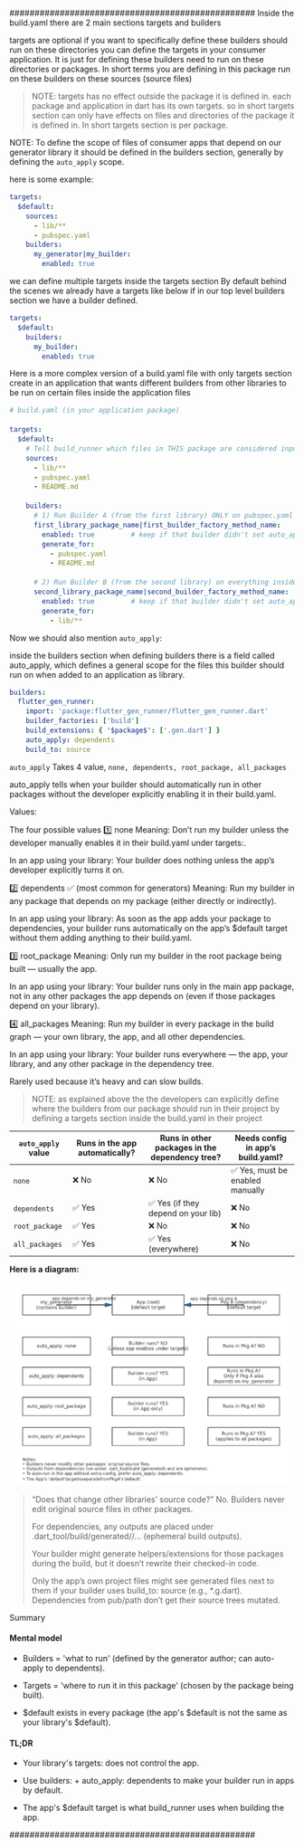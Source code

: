 #################################################
Inside the build.yaml there are 2 main sections targets and builders

targets are optional if you want to specifically define these builders should run on these directories you can define the targets in your consumer application. It is just for defining these builders need to run on these directories or packages. In short terms you are defining in this package run on these builders on these sources (source files)

>NOTE: targets has no effect outside the package it is defined in. each package and application in dart has its own targets. so in short targets section can only have effects on files and directories of the package it is defined in. In short targets section is per package.

NOTE: To define the scope of files of consumer apps that depend on our generator library it should be defined in the builders section, generally by defining the `auto_apply` scope. 

here is some example:

```yaml
targets:
  $default:
    sources:
      - lib/**
      - pubspec.yaml
    builders:
      my_generator|my_builder:
        enabled: true
```
we can define multiple targets inside the targets section
By default behind the scenes we already have a targets like below if in our top level builders section we have a builder defined.

```yaml
targets:
  $default:
    builders:
      my_builder:
        enabled: true
```

Here is a more complex version of a build.yaml file with only targets section create in an application that wants different builders from other libraries to be run on certain files inside the application files 

```yaml
# build.yaml (in your application package)

targets:
  $default:
    # Tell build_runner which files in THIS package are considered inputs.
    sources:
      - lib/**
      - pubspec.yaml
      - README.md

    builders:
      # 1) Run Builder A (from the first library) ONLY on pubspec.yaml and README.md
      first_library_package_name|first_builder_factory_method_name:
        enabled: true         # keep if that builder didn't set auto_apply
        generate_for:
          - pubspec.yaml
          - README.md

      # 2) Run Builder B (from the second library) on everything inside lib/
      second_library_package_name|second_builder_factory_method_name:
        enabled: true         # keep if that builder didn't set auto_apply
        generate_for:
          - lib/**

```

Now we should also mention `auto_apply`:

inside the builders section when defining builders there is a field called auto_apply, which defines a general scope for the files this builder should run on when added to an application as library.

```yaml
builders:
  flutter_gen_runner:
    import: 'package:flutter_gen_runner/flutter_gen_runner.dart'
    builder_factories: ['build']
    build_extensions: { '$package$': ['.gen.dart'] }
    auto_apply: dependents
    build_to: source
```

`auto_apply` Takes 4 value, `none, dependents, root_package, all_packages`

auto_apply tells when your builder should automatically run in other packages without the developer explicitly enabling it in their build.yaml.

Values:

The four possible values
1️⃣ none
Meaning: Don’t run my builder unless the developer manually enables it in their build.yaml under targets:.

In an app using your library:
Your builder does nothing unless the app’s developer explicitly turns it on.

2️⃣ dependents ✅ (most common for generators)
Meaning: Run my builder in any package that depends on my package (either directly or indirectly).

In an app using your library:
As soon as the app adds your package to dependencies, your builder runs automatically on the app’s $default target without them adding anything to their build.yaml.

3️⃣ root_package
Meaning: Only run my builder in the root package being built — usually the app.

In an app using your library:
Your builder runs only in the main app package, not in any other packages the app depends on (even if those packages depend on your library).

4️⃣ all_packages
Meaning: Run my builder in every package in the build graph — your own library, the app, and all other dependencies.

In an app using your library:
Your builder runs everywhere — the app, your library, and any other package in the dependency tree.

Rarely used because it’s heavy and can slow builds.

> NOTE: as explained above the the developers can explicitly define where the builders from our package should run in their project by defining a targets section inside the build.yaml in their project

| `auto_apply` value | Runs in the app automatically? | Runs in other packages in the dependency tree? | Needs config in app’s build.yaml? |
| ------------------ | ------------------------------ | ---------------------------------------------- | --------------------------------- |
| `none`             | ❌ No                           | ❌ No                                           | ✅ Yes, must be enabled manually   |
| `dependents`       | ✅ Yes                          | ✅ Yes (if they depend on your lib)             | ❌ No                              |
| `root_package`     | ✅ Yes                          | ❌ No                                           | ❌ No                              |
| `all_packages`     | ✅ Yes                          | ✅ Yes (everywhere)                             | ❌ No                              |

**Here is a diagram:**

<img src="images/auto_apply_scope.png">

> “Does that change other libraries’ source code?”
No. Builders never edit original source files in other packages.
>
> For dependencies, any outputs are placed under .dart_tool/build/generated/<package>/... (ephemeral build outputs).
>
> Your builder might generate helpers/extensions for those packages during the build, but it doesn’t rewrite their checked-in code.
>
> Only the app’s own project files might see generated files next to them if your builder uses build_to: source (e.g., *.g.dart). Dependencies from pub/path don’t get their source trees mutated.

Summary

#### Mental model
- Builders = 'what to run' (defined by the generator author; can auto-apply to dependents).

- Targets = 'where to run it in this package' (chosen by the package being built).

- \$default exists in every package (the app's \$default is not the same as your library's $default).

#### TL;DR
- Your library's targets: does not control the app.

- Use builders: + auto_apply: dependents to make your builder run in apps by default.

- The app's \$default target is what build_runner uses when building the app.

#################################################
